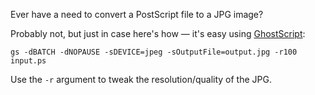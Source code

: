 Ever have a need to convert a PostScript file to a JPG image?

Probably not, but just in case here's how &mdash; it's easy using [GhostScript](http://www.ghostscript.com/):

```
gs -dBATCH -dNOPAUSE -sDEVICE=jpeg -sOutputFile=output.jpg -r100 input.ps
```

Use the `-r` argument to tweak the resolution/quality of the JPG.
